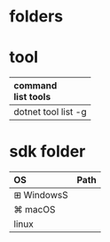 # folders


# tool

| command<br>list tools | 
|:-|
|dotnet tool list -g |

# sdk folder

| OS | Path   |
|:-|:-|
| ⊞ WindowsS| |
| ⌘ macOS| |
|   linux | |



